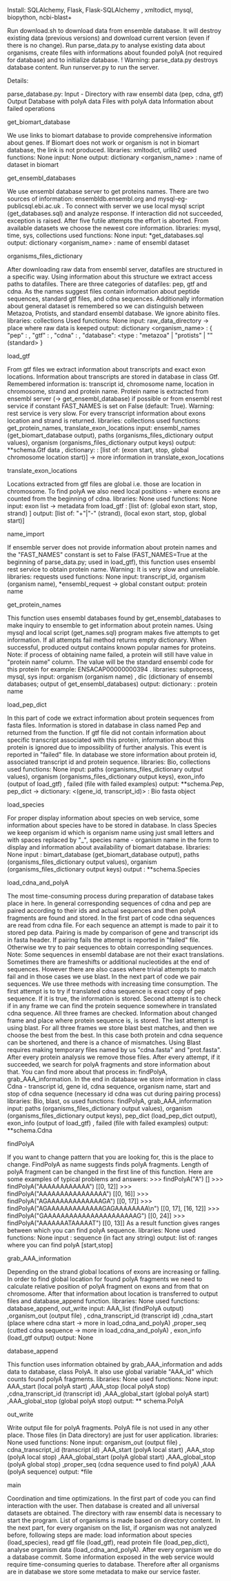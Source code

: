 Install: SQLAlchemy, Flask, Flask-SQLAlchemy , xmltodict, mysql, biopython, ncbi-blast+

Run download.sh to download data from ensemble database. It will destroy existing data (previous versions) and download current version (even if there is no change). 
Run parse_data.py to analyse existing data about organisms, create files with informations about founded polyA (not required for database) and to initialize database.
! Warning: parse_data.py destroys database content.
Run runserver.py to run the server.

Details:

parse_database.py:
Input - Directory with raw ensembl data (pep, cdna, gtf)
Output 
Database with polyA data
Files with polyA data
Information about failed operations


 get_biomart_database

We use links to biomart database to provide comprehensive information about genes. If Biomart does not work or organism is not in biomart database, the link is not produced.
libraries: xmltodict, urllib2
used functions: None
input: None
output: dictionary <organism_name> : name of dataset in biomart

get_ensembl_databases

We use ensembl database server to get proteins names. There are two sources of information: ensembldb.ensembl.org and mysql-eg-publicsql.ebi.ac.uk . To connect with server we use local mysql script (get_databases.sql) and analyze response. If interaction did not succeeded, exception is raised. After five futile attempts the effort is aborted. From available datasets we choose the newest core information.
libraries: mysql, time, sys, collections
used functions: None
input: *get_databases.sql
output: dictionary <organism_name> : name of ensembl dataset

organisms_files_dictionary

After downloading raw data from ensembl server, datafiles are structured in a specific way. Using information about this structure we extract access paths to datafiles. There are three categories of datafiles: pep, gtf and cdna. As the names suggest files contain information about peptide sequences, standard gtf files, and cdna sequences. Additionally information about general dataset is remembered so we can distinguish between Metazoa, Protists, and standard ensembl database. We ignore abinito files.
libraries: collections
Used functions: None
input: raw_data_directory -> place where raw data is keeped
output: dictionary <organism_name> : { "pep" : <path to pep file> , "gtf" : <path to gtf file> , "cdna" : <path to cdna file> , "database": <type : "metazoa" | "protists" | "" (standard> }

load_gtf

From gtf files we extract information about transcripts and exact exon locations. Information about transcripts are stored in database in class Gtf. Remembered information is: transcript id, chromosome name, location in chromosome, strand and protein name. Protein name is extracted from ensembl server (-> get_ensembl_database) if possible or from ensembl rest service if constant FAST_NAMES is set on False (default: True). Warning: rest service is very slow. 
For every transcript information about exons location and strand is returned.
libraries: collections
used functions: get_protein_names, translate_exon_locations
input: ensembl_names (get_biomart_database output), paths (organisms_files_dictionary output values), organism (organisms_files_dictionary output keys)
output: **schema.Gtf data , dictionary: <transcript id> : [list of: (exon start, stop, global chromosome location start)] -> more information in translate_exon_locations

translate_exon_locations

Locations extracted from gtf files are global i.e. those are location in chromosome. To find polyA we also need local positions - where exons are counted from the beginning of cdna.
libraries: None
used functions: None
input: exon list -> metadata from load_gtf : [list of: (global exon start, stop, strand) ]
output: [list of: "+"|"-" (strand), (local exon start, stop, global start)]

name_import

If ensemble server does not provide information about protein names and the "FAST_NAMES" constant is set to False (FAST_NAMES=True at the beginning of parse_data.py; used in load_gtf), this function uses ensembl rest service to obtain protein name. Warning: It is very slow and unreliable.
libraries: requests
used functions: None
input: transcript_id, organism (organism name), *ensembl_request -> global constant
output: protein name

get_protein_names

This function uses ensembl databases found by get_ensembl_databases to make inquiry to ensemble to get information about protein names. Using mysql and local script (get_names.sql) program makes five attempts to get information. If all attempts fail method returns empty dictionary. When successful, produced output contains known popular names for proteins.
Note: if process of obtaining name failed, a protein will still have value in "protein name" column. The value will be the standard ensembl code for this protein for example: ENSACAP00000000394 .
libraries: subprocess, mysql, sys
input: organism (organism name) , dic (dictionary of ensembl databases; output of get_ensembl_databases)
output: dictionary: <transcript id> : protein name

load_pep_dict

In this part of code we extract information about protein sequences from fasta files. Information is stored in database in class named Pep and returned from the function. If gtf file did not contain information about specific transcript associated with this protein, information about this protein is ignored due to impossibility of further analysis. This event is reported in "failed" file. In database we store information about protein id, associated transcript id and protein sequence.
libraries: Bio, collections
used functions: None
input:  paths (organisms_files_dictionary output values), organism (organisms_files_dictionary output keys), exon_info (output of load_gtf) , failed (file with failed examples)
output: **schema.Pep, pep_dict -> dictionary: <(gene_id, transcript_id)> : Bio fasta object

load_species

For proper display information about species on web service, some information about species have to be stored in database. In class Species we keep organism id which is organism name using just small letters and with spaces replaced by "_", species name - organism name in the form to display and information about availability of biomart database.
libraries: None
input : bimart_database (get_biomart_database output), paths (organisms_files_dictionary output values), organism (organisms_files_dictionary output keys)
output : **schema.Species

load_cdna_and_polyA

The most time-consuming process during preparation of database takes place in here. In general corresponding sequences of cdna and pep are paired according to their ids and actual sequences and then polyA fragments are found and stored.
In the first part of code cdna sequences are read from cdna file. For each sequence an attempt is made to pair it to stored pep data. Pairing is made by comparison of gene and transcript ids in fasta header. If pairing fails the attempt is reported in "failed" file. Otherwise we try to pair sequences to obtain corresponding sequences. 
Note: Some sequences in ensembl database are not their exact translations. Sometimes there are frameshifts or additional nucleotides at the end of sequences. However there are also cases where trivial attempts to match fail and in those cases we use blast.
In the next part of code we pair sequences. We use three methods with increasing time consumption.
The first attempt is to try if translated cdna sequence is exact copy of pep sequence. If it is true, the information is stored.
Second attempt is to check if in any frame we can find the protein sequence somewhere in translated cdna sequence. All three frames are checked. Information about changed frame and place where protein sequence is, is stored.
The last attempt is using blast. For all three frames we store blast best matches, and then we choose the best from the best. In this case both protein and cdna sequence can be shortened, and there is a chance of mismatches. Using Blast requires making temporary files named by us "cdna.fasta" and "prot.fasta". After every protein analysis we remove those files. 
After every attempt, if it succeeded, we search for polyA fragments and store information about that. You can find more about that process in: findPolyA, grab_AAA_information.
In the end in database we store information in class Cdna - transcript id, gene id, cdna sequence, organism name, start and stop of cdna sequence (necessary id cdna was cut during pairing process)
libraries: Bio, blast, os
used functions: findPolyA, grab_AAA_information
input:  paths (organisms_files_dictionary output values), organism (organisms_files_dictionary output keys), pep_dict (load_pep_dict output),  exon_info (output of load_gtf) , failed (file with failed examples)
output: **schema.Cdna

findPolyA

If you want to change pattern that you are looking for, this is the place to change. FindPolyA as name suggests finds polyA fragments. Length of polyA fragment can be changed in the first line of this function. Here are some examples of typical problems and answers:
    >>> findPolyA("A")
    []
    >>> findPolyA("AAAAAAAAAAAA")
    [[0, 12]]
    >>> findPolyA("AAAAAAAAAAAAAAAA")
    [[0, 16]]
    >>> findPolyA("AGAAAAAAAAAAAAAGA")
    [[0, 17]]
    >>> findPolyA("AGAAAAAAAAAAAAAGAGAAAAAAAA\n")
    [[0, 17], [16, 12]]
    >>> findPolyA("GAAAAAAAAAAAAAAAAAAAAAAG")
    [[0, 24]]
    >>> findPolyA("AAAAAAATAAAAAT")
    [[0, 13]]
As a result function gives ranges between which you can find polyA sequence.
libraries: None
used functions: None
input : sequence (in fact any string)
output: list of: ranges where you can find polyA [start,stop]

grab_AAA_information

Depending on the strand global locations of exons are increasing or falling. In order to find global location for found polyA fragments we need to calculate relative position of polyA fragment on exons and from that on chromosome. After that information about location is transferred to output files and database_append function.
libraries: None
used functions: database_append, out_write
input: AAA_list (findPolyA output) ,organism_out (output file) , cdna_transcript_id (transcript id) ,cdna_start (place where cdna start -> more in load_cdna_and_polyA) ,proper_seq (cutted cdna sequence -> more in load_cdna_and_polyA) , exon_info (load_gtf output)
output: None

database_append

This function uses information obtained by grab_AAA_information and adds data to database, class PolyA. It also use global variable "AAA_id" which counts found polyA fragments.
libraries: None
used functions: None
input: AAA_start (local polyA start) ,AAA_stop (local polyA stop) ,cdna_transcript_id (transcript id) ,AAA_global_start (global polyA start) ,AAA_global_stop (global polyA stop)
output: ** schema.PolyA

out_write

Write output file for polyA fragments. PolyA file is not used in any other place. Those files (in Data directory) are just for user application.
libraries: None
used functions: None
input: organism_out (output file) , cdna_transcript_id (transcript id) ,AAA_start (polyA local start) ,AAA_stop (polyA local stop) ,AAA_global_start (polyA global start) ,AAA_global_stop (polyA global stop) ,proper_seq (cdna sequence used to find polyA) ,AAA (polyA sequence)
output: *file

main

Coordination and time optimizations.
In the first part of code you can find interaction with the user. Then database is created and all universal datasets are obtained. The directory with raw ensembl data is necessary to start the program. List of organisms is made based on directory content.
In the next part, for every organism on the list, if organism was not analyzed before, following steps are made: load information about species (load_species), read gtf file (load_gtf), read protein file (load_pep_dict), analyse organism data (load_cdna_and_polyA). After every organism we do a database commit.
Some information exposed in the web service would require time-consuming queries to database. Therefore after all organisms are in database we store some metadata to make our service faster. 
